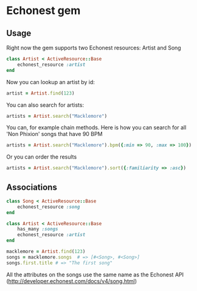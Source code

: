 # Echonest gem

## Usage

Right now the gem supports two Echonest resources: Artist and Song

``` ruby
class Artist < ActiveResource::Base
	echonest_resource :artist
end
```

Now you can lookup an artist by id:

``` ruby
artist = Artist.find(123)
```

You can also search for artists:

``` ruby
artists = Artist.search("Macklemore")
```

You can, for example chain methods. Here is how you can search for all 'Non Phixion' songs that have 90 BPM


``` ruby
artists = Artist.search("Macklemore").bpm({:min => 90, :max => 100})
```

Or you can order the results

``` ruby
artists = Artist.search("Macklemore").sort({:familiarity => :asc})
```

## Associations

``` ruby
class Song < ActiveResource::Base
	echonest_resource :song
end
```

``` ruby
class Artist < ActiveResource::Base
	has_many :songs
	echonest_resource :artist
end
```

``` ruby
macklemore = Artist.find(123)
songs = macklemore.songs  # => [#<Song>, #<Song>]
songs.first.title # => "The first song"
```

All the attributes on the songs use the same name as the Echonest API (http://developer.echonest.com/docs/v4/song.html)

